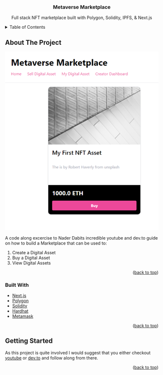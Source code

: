 <div id="top"></div>

<!-- PROJECT LOGO -->
<br />
<div align="center">
  <h3 align="center">Metaverse Marketplace</h3>

  <p align="center">
    Full stack NFT marketplace built with Polygon, Solidity, IPFS, & Next.js
  </p>
</div>

<!-- TABLE OF CONTENTS -->
<details>
  <summary>Table of Contents</summary>
  <ol>
    <li>
      <a href="#about-the-project">About The Project</a>
      <ul>
        <li><a href="#built-with">Built With</a></li>
      </ul>
    </li>
    <li>
      <a href="#getting-started">Getting Started</a>
    </li>
  </ol>
</details>

<!-- ABOUT THE PROJECT -->

## About The Project

[![Product Name Screen Shot][product-screenshot]](https://scan-realty.vercel.app/)

A code along excercise to Nader Dabits incredible youtube and dev.to guide on how to build a Marketplace that can be used to:

<ol>
  <li>Create a Digital Asset</li>
  <li>Buy a Digital Asset</li>
  <li>View Digital Assets</li>
</ol>

<p align="right">(<a href="#top">back to top</a>)</p>

### Built With

- [Next.js](https://nextjs.org/)
- [Polygon](https://polygon.technology/)
- [Solidity](https://ipfs.io/)
- [Hardhat](https://hardhat.org/)
- [Metamask](https://metamask.io/)


<p align="right">(<a href="#top">back to top</a>)</p>

<!-- GETTING STARTED -->

## Getting Started

As this project is quite involved I would suggest that you either checkout [youtube](https://www.youtube.com/watch?v=GKJBEEXUha0/) or [dev.to](https://dev.to/dabit3/building-scalable-full-stack-apps-on-ethereum-with-polygon-2cfb/) and follow along from there.

<p align="right">(<a href="#top">back to top</a>)</p>

<!-- MARKDOWN LINKS & IMAGES -->

[product-screenshot]: public/screenshot.png
